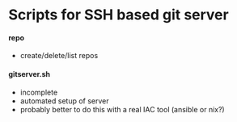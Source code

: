 # Scripts for SSH based git server

#### repo
- create/delete/list repos

#### gitserver.sh
- incomplete
- automated setup of server
- probably better to do this with a real IAC tool (ansible or nix?)
